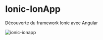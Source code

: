 # Ionic-IonApp
Découverte du framework Ionic avec Angular

![ionic-ionapp](/maquettes/maquette-ionapp.png)
